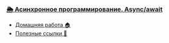 ### [🌦 Асинхронное программирование. Async/await](https://learn.javascript.ru/async-await)

- [Домашняя работа 🏠](./weather.md)
- [Полезные ссылки 🔗](./useful-links.md)
